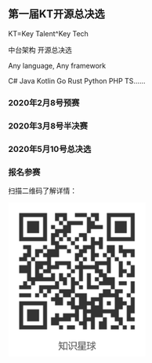 ## 第一届KT开源总决选

KT=Key Talent^Key Tech

中台架构 开源总决选

Any language, Any framework

C# Java Kotlin Go Rust Python PHP TS……

### 2020年2月8号预赛
### 2020年3月8号半决赛
### 2020年5月10号总决选

### 报名参赛

扫描二维码了解详情：

<img src=https://raw.githubusercontent.com/ktcto/kt/master/zhishixingqiu.png width=280 />

